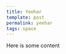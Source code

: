 ```yaml
---
title: Yeehar
template: post
permalink: yeehar
tags: space
---
```


Here is some content 

<!--more-->